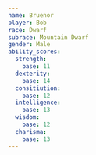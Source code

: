 ```yaml
---
name: Bruenor
player: Bob
race: Dwarf
subrace: Mountain Dwarf
gender: Male
ability_scores:
  strength:
    base: 11
  dexterity:
    base: 14
  consitiution:
    base: 12
  intelligence:
    base: 13
  wisdom:
    base: 12
  charisma:
    base: 13
---
```

